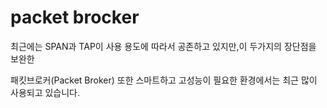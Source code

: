 # packet brocker
최근에는 SPAN과 TAP이 사용 용도에 따라서 공존하고 있지만,이 두가지의 장단점을 보완한 

패킷브로커(Packet Broker) 또한 스마트하고 고성능이 필요한 환경에서는 최근 많이 사용되고 있습니다.